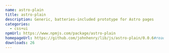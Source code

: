 ```yaml
---
name: astro-plain
title: astro-plain
description: Generic, batteries-included prototype for Astro pages
categories:
  - css+ui
npmUrl: https://www.npmjs.com/package/astro-plain
homepageUrl: https://github.com/johnhenry/lib/js/astro-plain/0.0.6#readme
downloads: 26
---
```

